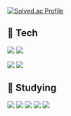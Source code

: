 [![Solved.ac Profile](http://mazassumnida.wtf/api/v2/generate_badge?boj=k906506)](https://solved.ac/k906506/)

## 🔭 Tech
<img src="https://img.shields.io/badge/C-A8B9CC?style=flat-square&logo=C&logoColor=white"> <img src="https://img.shields.io/badge/C++-00599C?style=flat-square&logo=C%2B%2B&logoColor=white">

<img src="https://img.shields.io/badge/Python-3766AB?style=flat-square&logo=Python&logoColor=white">
<img src="https://img.shields.io/badge/Java-007396?style=flat-square&logo=Java&logoColor=white">

## 🌱 Studying
<img src="https://img.shields.io/badge/HTML-E34F26?style=flat-square&logo=HTML5&logoColor=white"> <img src="https://img.shields.io/badge/CSS-1572B6?style=flat-square&logo=CSS3&logoColor=white"> <img src="https://img.shields.io/badge/JavaScript-F7DF1E?style=flat-square&logo=JavaScript&logoColor=white">
<img src="https://img.shields.io/badge/SQLite-003B57?style=flat-square&logo=SQLite&logoColor=white">
<img src="https://img.shields.io/badge/Blockchain-121D33?style=flat-square&logo=Blockchain.com&logoColor=white">
